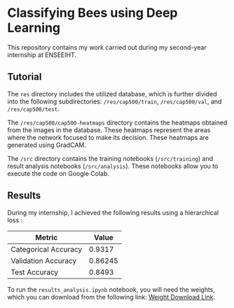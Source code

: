 # Classifying Bees using Deep Learning

This repository contains my work carried out during my second-year internship at ENSEEIHT. 

## Tutorial

The `res` directory includes the utilized database, which is further divided into the following subdirectories: `/res/cap500/train`, `/res/cap500/val`, and `/res/cap500/test`. 

The `/res/cap500/cap500-heatmaps` directory contains the heatmaps obtained from the images in the database. These heatmaps represent the areas where the network focused to make its decision. These heatmaps are generated using GradCAM.

The `/src` directory contains the training notebooks (`/src/training`) and result analysis notebooks (`/src/analysis`). These notebooks allow you to execute the code on Google Colab.

## Results

During my internship, I achieved the following results using a hierarchical loss :

| Metric               | Value    |
|----------------------|----------|
| Categorical Accuracy | 0.9317   |
| Validation Accuracy  | 0.86245  |
| Test Accuracy        | 0.8493   |

To run the `results_analysis.ipynb` notebook, you will need the weights, which you can download from the following link: [Weight Download Link](https://drive.google.com/drive/folders/1CeB3HN4um440ntiKXXqzJeWZtUuz-elw?usp=sharing).
